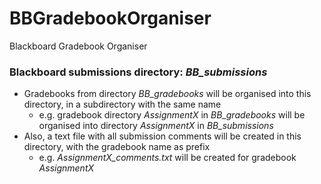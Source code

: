 # BBGradebookOrganiser
Blackboard Gradebook Organiser

### Blackboard submissions directory: *BB_submissions*

- Gradebooks from directory *BB_gradebooks* will be organised into this directory, in a subdirectory with the same name
  - e.g. gradebook directory *AssignmentX* in *BB_gradebooks* will be organised into directory *AssignmentX* in *BB_submissions*
- Also, a text file with all submission comments will be created in this directory, with the gradebook name as prefix
  - e.g. *AssignmentX_comments.txt* will be created for gradebook *AssignmentX*